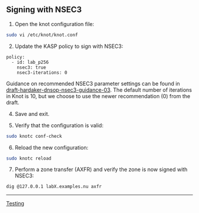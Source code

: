 ## Signing with NSEC3

1. Open the knot configuration file:
```bash
sudo vi /etc/knot/knot.conf
```
2. Update the KASP policy to sign with NSEC3:
```
policy:
  - id: lab_p256
    nsec3: true
    nsec3-iterations: 0
```
   Guidance on recommended NSEC3 parameter settings can be found in [draft-hardaker-dnsop-nsec3-guidance-03](https://datatracker.ietf.org/doc/html/draft-hardaker-dnsop-nsec3-guidance-03). The default number of iterations in Knot is 10, but we choose to use the newer recommendation (0) from the draft.

4. Save and exit.

5. Verify that the configuration is valid:
```bash
sudo knotc conf-check
```
6. Reload the new configuration:
```bash
sudo knotc reload
```

7. Perform a zone transfer (AXFR) and verify the zone is now signed with NSEC3:
```bash
dig @127.0.0.1 labX.examples.nu axfr
```

---
[Testing](testing.md)